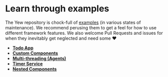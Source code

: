 # Learn through examples

The Yew repository is chock-full of [examples](https://github.com/yewstack/yew/tree/v0.16.0/examples) 
\(in various states of maintenance\). We recommend perusing them to get a feel for how to use 
different framework features. We also welcome Pull Requests and issues for when they inevitably get 
neglected and need some ♥️

* [**Todo App** ](https://github.com/yewstack/yew/tree/v0.16.0/examples/todomvc)
* [**Custom Components**](https://github.com/yewstack/yew/tree/v0.16.0/examples/custom_components)
* [**Multi-threading \(Agents\)**](https://github.com/yewstack/yew/tree/v0.16.0/examples/multi_thread)
* [**Timer Service**](https://github.com/yewstack/yew/tree/v0.16.0/examples/timer)
* [**Nested Components**](https://github.com/yewstack/yew/tree/v0.16.0/examples/nested_list)
